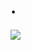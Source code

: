 # .

<p alligh="center">
    <img src="https://raw.githubusercontent.com/catppuccin/catppuccin/main/assets/palette/macchiato.png">
</p>

